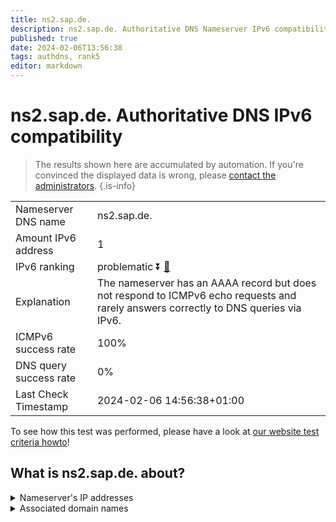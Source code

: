 ```yaml
---
title: ns2.sap.de.
description: ns2.sap.de. Authoritative DNS Nameserver IPv6 compatibility
published: true
date: 2024-02-06T13:56:38
tags: authdns, rank5
editor: markdown
---
```


# ns2.sap.de. Authoritative DNS IPv6 compatibility

> The results shown here are accumulated by automation. If you're convinced the displayed data is wrong, please [contact the administrators](/howto/chat). 
{.is-info}




|   |   |
| - | - |
| Nameserver DNS name | ns2.sap.de.
| Amount IPv6 address | 1
| IPv6 ranking | problematic :arrow_double_down: [🔗](/howto/ranking) |
| Explanation | The nameserver has an AAAA record but does not respond to ICMPv6 echo requests and rarely answers correctly to DNS queries via IPv6. |
| ICMPv6 success rate | 100%|
| DNS query success rate | 0% |
| Last Check Timestamp | 2024-02-06 14:56:38+01:00 |

To see how this test was performed, please have a look at [our website test criteria howto](/howto/testcriteria/authdns)!


## What is ns2.sap.de. about?




<details>
<summary>Nameserver's IP addresses</summary>

2a01:5b0:12::7

</details>



<details>
<summary>Associated domain names</summary>

www.sap.com

</details>
